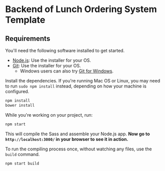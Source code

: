 # Backend of Lunch Ordering System Template

## Requirements

You'll need the following software installed to get started.

  - [Node.js](http://nodejs.org): Use the installer for your OS.
  - [Git](http://git-scm.com/downloads): Use the installer for your OS.
    - Windows users can also try [Git for Windows](http://git-for-windows.github.io/).

Install the dependencies. If you're running Mac OS or Linux, you may need to run `sudo npm install` instead, depending on how your machine is configured.

```bash
npm install
bower install
```

While you're working on your project, run:

```bash
npm start
```

This will compile the Sass and assemble your Node.js app. **Now go to `http://localhost:3000/` in your browser to see it in action.** 

To run the compiling process once, without watching any files, use the `build` command.

```bash
npm start build
```
